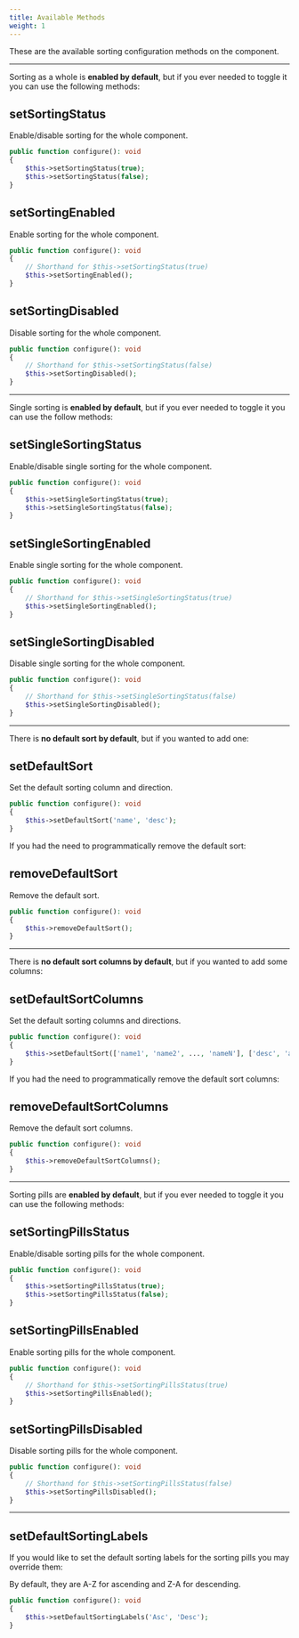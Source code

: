 ```yaml
---
title: Available Methods
weight: 1
---
```


These are the available sorting configuration methods on the component.

---

Sorting as a whole is **enabled by default**, but if you ever needed to toggle it you can use the following methods:

## setSortingStatus

Enable/disable sorting for the whole component.

```php
public function configure(): void
{
    $this->setSortingStatus(true);
    $this->setSortingStatus(false);
}
```

## setSortingEnabled

Enable sorting for the whole component.

```php
public function configure(): void
{
    // Shorthand for $this->setSortingStatus(true)
    $this->setSortingEnabled();
}
```

## setSortingDisabled

Disable sorting for the whole component.

```php
public function configure(): void
{
    // Shorthand for $this->setSortingStatus(false)
    $this->setSortingDisabled();
}
```

---

Single sorting is **enabled by default**, but if you ever needed to toggle it you can use the follow methods:

## setSingleSortingStatus

Enable/disable single sorting for the whole component.

```php
public function configure(): void
{
    $this->setSingleSortingStatus(true);
    $this->setSingleSortingStatus(false);
}
```

## setSingleSortingEnabled

Enable single sorting for the whole component.

```php
public function configure(): void
{
    // Shorthand for $this->setSingleSortingStatus(true)
    $this->setSingleSortingEnabled();
}
```

## setSingleSortingDisabled

Disable single sorting for the whole component.

```php
public function configure(): void
{
    // Shorthand for $this->setSingleSortingStatus(false)
    $this->setSingleSortingDisabled();
}
```

---

There is **no default sort by default**, but if you wanted to add one:

## setDefaultSort

Set the default sorting column and direction.

```php
public function configure(): void
{
    $this->setDefaultSort('name', 'desc');
}
```

If you had the need to programmatically remove the default sort:

## removeDefaultSort

Remove the default sort.

```php
public function configure(): void
{
    $this->removeDefaultSort();
}
```

---

There is **no default sort columns by default**, but if you wanted to add some columns:

## setDefaultSortColumns

Set the default sorting columns and directions.

```php
public function configure(): void
{
    $this->setDefaultSort(['name1', 'name2', ..., 'nameN'], ['desc', 'asc', ..., 'asc']);
}
```

If you had the need to programmatically remove the default sort columns:

## removeDefaultSortColumns

Remove the default sort columns.

```php
public function configure(): void
{
    $this->removeDefaultSortColumns();
}
```

---

Sorting pills are **enabled by default**, but if you ever needed to toggle it you can use the following methods:

## setSortingPillsStatus

Enable/disable sorting pills for the whole component.

```php
public function configure(): void
{
    $this->setSortingPillsStatus(true);
    $this->setSortingPillsStatus(false);
}
```

## setSortingPillsEnabled

Enable sorting pills for the whole component.

```php
public function configure(): void
{
    // Shorthand for $this->setSortingPillsStatus(true)
    $this->setSortingPillsEnabled();
}
```

## setSortingPillsDisabled

Disable sorting pills for the whole component.

```php
public function configure(): void
{
    // Shorthand for $this->setSortingPillsStatus(false)
    $this->setSortingPillsDisabled();
}
```

---

## setDefaultSortingLabels

If you would like to set the default sorting labels for the sorting pills you may override them:

By default, they are A-Z for ascending and Z-A for descending.

```php
public function configure(): void
{
    $this->setDefaultSortingLabels('Asc', 'Desc');
}
```
